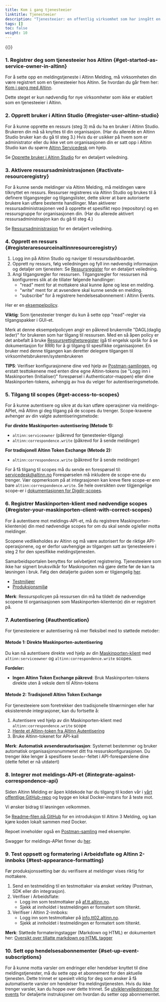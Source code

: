 ```yaml
---
title: Kom i gang tjenesteeier
linktitle: Tjenesteeier
description: "Tjenesteeier: en offentlig virksomhet som har inngått en avtale for å konfigurere og forvalte tjenester i Altinn, for eksempel en meldingstjeneste."
tags: []
toc: false
weight: 10
---
```


{{<children />}}

### 1. Registrer deg som tjenesteeier hos Altinn {#get-started-as-service-owner-in-altinn}

For å sette opp en meldingstjeneste i Altinn Melding, må virksomheten din være registrert som en tjenesteeier hos Altinn. Se hvordan du går frem her:
[Kom i gang med Altinn](https://www.altinndigital.no/kom-i-gang/guide-kom-i-gang-med-altinn/).

Dette steget er kun nødvendig for nye virksomheter som ikke er etablert som en tjenesteeier i Altinn.

### 2. Opprett bruker i Altinn Studio {#register-user-altinn-studio}

For å kunne opprette en ressurs (steg 3) må du ha en bruker i Altinn Studio. Brukeren din må så knyttes til din organisasjon. (Har du allerede en Altinn Studio bruker kan du gå til steg 3.) Hvis du er usikker på hvem som er administrator eller du ikke vet om organisasjonen din er satt opp i Altinn Studio
kan du spørre [Altinn Servicedesk](mailto:tjenesteeier@altinn.no) om hjelp.

Se [Opprette bruker i Altinn Studio](https://docs.altinn.studio/nb/altinn-studio/getting-started/create-user/) for en detaljert veiledning.

### 3. Aktivere ressursadministrasjonen {#activate-resourceregistry}

For å kunne sende meldinger via Altinn Melding, må meldingen være tilknyttet en ressurs. Ressurser registreres via Altinn Studio og brukes til å definere tilgangsregler og tilgangslister, dette sikrer at bare autoriserte brukere kan utføre bestemte handlinger.
Man aktiverer ressursadministrasjonen ved å opprette et spesifikt repo (repository) og en ressursgruppe for organisasjonen din. (Har du allerede aktivert ressursadministrasjon kan du gå til steg 4.)

Se [Ressursadministrasjon](https://docs.altinn.studio/nb/authorization/getting-started/resource-admin-studio/#opprett-ressursadministrasjonsarkivet-for-organisasjonen) for en detaljert veiledning.

### 4. Opprett en ressurs {#registeraresourceinaltinnresourceregistry}

1. Logg inn på Altinn Studio og naviger til ressursdashboardet.
2. Opprett ny ressurs, følg veiledningen og fyll inn nødvendig informasjon og detaljer om tjenesten: Se [Ressursregister](https://docs.altinn.studio/nb/authorization/guides/resource-owner/create-resource-resource-admin/#trinn-1-opprett-ressurs) for en detaljert veiledning.
3. Angi tilgangsregler for ressursen. Tilgangsregler for ressursen må konfigureres slik at de tillater følgende handlinger:
   - "read" ment for at mottakere skal kunne åpne og lese en melding.
   - "write" ment for at avsendere skal kunne sende en melding.
   - "subscribe" for å registrere hendelsesabonnement i Altinn Events.

Her er en [eksempelpolicy](https://docs.altinn.studio/nb/correspondence/getting-started/ExamplePolicy.xml).

**Viktig**: Som tjenesteeier trenger du kun å sette opp "read"-regler via tilgangspakker i GUI-et.

Merk at denne eksempelpolicyen angir en påkrevd brukerrolle "DAGL(daglig leder)" for brukeren som har tilgang til ressursen. Med en så åpen policy er det anbefalt å bruke [Ressursrettighetsregister](https://docs.altinn.studio/nb/authorization/what-do-you-get/resourceregistry/) (gå til engelsk språk for å se dokumentasjon for RRR) for å gi tilgang til spesifikke organisasjoner.
En bruker med denne tilgangen kan deretter delegere tilgangen til virksomhetsbrukeren/systembrukeren

**TIPS**: Verifiser konfigurasjonene dine ved hjelp av [Postman-samlingen](https://github.com/Altinn/altinn-correspondence/blob/main/altinn-correspondence-postman-collection.json), og erstatt testtokenene med enten dine egne Altinn-tokens (se "Logg inn i Maskinporten (Initialiser)" forespørsel i Authenticator-mappen) eller dine Maskinporten-tokens, avhengig av hva du velger for autentiseringsmetode.

### 5. Tilgang til scopes {#get-access-to-scopes}

For å kunne autentisere og sikre at du kan utføre operasjoner via meldings-APIet, må Altinn gi deg tilgang på de scopes du trenger. Scope-kravene avhenger av din valgte autentiseringsmetode:

**For direkte Maskinporten-autentisering (Metode 1):**
- `altinn:serviceowner` (påkrevd for tjenesteeier-tilgang)
- `altinn:correspondence.write` (påkrevd for å sende meldinger)

**For tradisjonell Altinn Token Exchange (Metode 2):**
- `altinn:correspondence.write` (påkrevd for å sende meldinger)

For å få tilgang til scopes må du sende en forespørsel til: servicedesk@altinn.no
Forespørselen må inkludere de scope-ene du trenger. Vær oppmerksom på at integrasjonen kan kreve flere scope-er enn bare `altinn:correspondence.write`. Se hele oversikten over tilgjengelige scope-er i [dokumentasjonen for Digdir-scopes](https://docs.altinn.studio/nb/api/authentication/digdirscopes/).

### 6. Registrer Maskinporten-klient med nødvendige scopes {#register-your-maskinporten-client-with-correct-scopes}

For å autentisere mot meldings-API-et, må du registrere Maskinporten-klienten(e) din med nødvendige scopes for om du skal sende og/eller motta meldinger.

Scopene vedlikeholdes av Altinn og må være autorisert for de riktige API-operasjonene, og er derfor uavhengige av tilgangen satt av tjenesteeiere i steg 2 for den spesifikke meldingstjenesten.

Samarbeidsportalen benyttes for selvbetjent registrering. Tjenesteeiere som ikke har signert bruksvilkår for Maskinporten må gjøre dette før de kan ta løsningen i bruk. Følg den detaljerte guiden som er tilgjengelig [her](https://docs.digdir.no/docs/Maskinporten/maskinporten_sjolvbetjening_web#innlogging-og-tilgang).

- [Testmiljøer](https://sjolvbetjening.test.samarbeid.digdir.no/)
- [Produksjonsmiljø](https://sjolvbetjening.samarbeid.digdir.no/)

**Merk**: Ressurspolicyen på ressursen din må ha tildelt de nødvendige scopene til organisasjonen som Maskinporten-klienten(e) din er registrert på.

### 7. Autentisering {#authentication}

For tjenesteeiere er autentisering nå mer fleksibel med to støttede metoder:

#### Metode 1: Direkte Maskinporten-autentisering

Du kan nå autentisere direkte ved hjelp av din [Maskinporten-klient](https://docs.digdir.no/docs/Maskinporten/maskinporten_guide_apikonsument.html) med `altinn:serviceowner` og `altinn:correspondence.write` scopes.

**Fordeler:**
- **Ingen Altinn Token Exchange påkrevd**: Bruk Maskinporten-tokens direkte uten å veksle dem til Altinn-tokens

#### Metode 2: Tradisjonell Altinn Token Exchange

For tjenesteeiere som foretrekker den tradisjonelle tilnærmingen eller har eksisterende integrasjoner, kan du fortsette å:

1. Autentisere ved hjelp av din Maskinporten-klient med `altinn:correspondence.write` scope
2. [Hente et Altinn-token fra Altinn Autentisering](https://docs.altinn.studio/nb/authorization/getting-started/authentication/#bytt-et-jwt-fra-en-ekstern-tokenleverandør)
3. Bruke Altinn-tokenet for API-kall

**Merk**: **Automatisk avsenderautorisasjon**: Systemet bestemmer og bruker automatisk organisasjonsnummeret ditt fra ressurskonfigurasjonen. Du trenger ikke lenger å spesifisere `Sender`-feltet i API-forespørslene dine (dette feltet er nå utdatert)

### 8. Integrer mot meldings-API-et {#integrate-against-correspondence-api}

Siden Altinn Melding er åpen kildekode har du tilgang til koden vår i [vårt offentlige GitHub-repo](https://github.com/Altinn/altinn-correspondence) og bygge en lokal Docker-instans for å teste mot.

Vi ønsker bidrag til løsningen velkommen.

Se [Readme-filen på GitHub](https://github.com/Altinn/altinn-correspondence/blob/main/README.md) for en introduksjon til Altinn 3 Melding, og kan kjøre koden lokalt sammen med Docker.

Repoet inneholder også en [Postman-samling](https://github.com/Altinn/altinn-correspondence/blob/main/altinn-correspondence-postman-collection.json) med eksempler.

Swagger for meldings-APIet finner du [her](/api/correspondence/spec/).

### 9. Test oppsett og formatering i Arbeidsflate og Altinn 2-innboks {#test-appearance-formatting}

Før produksjonssetting bør du verifisere at meldinger vises riktig for mottakere.

1. Send en testmelding til en testmottaker via ønsket verktøy (Postman, SDK eller din integrasjon).
2. Verifiser i Arbeidsflate:
   - Logg inn som testmottaker på [af.tt.altinn.no](https://af.tt.altinn.no/).
   - Sjekk at innholdet i testmeldingen er formatert som tiltenkt.
3. Verifiser i Altinn 2-innboks:
   - Logg inn som testmottaker på [info.tt02.altinn.no](https://info.tt02.altinn.no/).
   - Sjekk at innholdet i testmeldingen er formatert som tiltenkt.

**Merk**: Støttede formateringstagger (Markdown og HTML) er dokumentert her: [Oversikt over tillatte markdown og HTML tagger](https://docs.altinn.studio/nb/dialogporten/reference/front-end/front-channel-embeds/#markdown-og-html)

### 10. Sett opp hendelsesabonnementer {#set-up-event-subscriptions}

For å kunne motta varsler om endringer eller hendelser knyttet til dine meldingstjenester, må du sette opp et abonnement for den aktuelle tjenesten.
Dette trinnet er spesielt viktig for deg som ønsker å få automatiserte varsler om hendelser fra meldingstjenesten. Hvis du ikke trenger varsler, kan du hoppe over dette trinnet.
Se [utviklerveiledningen for events](https://docs.altinn.studio/nb/correspondence/getting-started/developer-guides/events) for detaljerte instruksjoner om hvordan du setter opp abonnementet.
